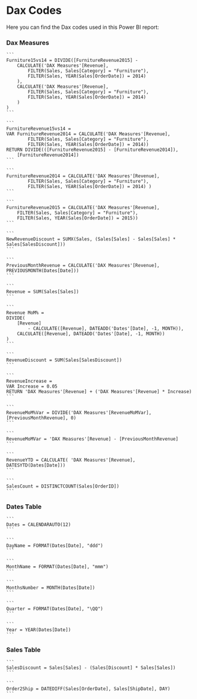 # Dax Codes

Here you can find the Dax codes used in this Power BI report:

### Dax Measures

    ```
    Furniture15vs14 = DIVIDE([FurnitureRevenue2015] -
        CALCULATE('DAX Measures'[Revenue],
            FILTER(Sales, Sales[Category] = "Furniture"),
            FILTER(Sales, YEAR(Sales[OrderDate]) = 2014)
        ),
        CALCULATE('DAX Measures'[Revenue],
            FILTER(Sales, Sales[Category] = "Furniture"),
            FILTER(Sales, YEAR(Sales[OrderDate]) = 2014)
        )
    )
    ```

    ```
    FurnitureRevenue15vs14 = 
    VAR FurnitureRevenue2014 = CALCULATE('DAX Measures'[Revenue],
            FILTER(Sales, Sales[Category] = "Furniture"),
            FILTER(Sales, YEAR(Sales[OrderDate]) = 2014))
    RETURN DIVIDE(([FurnitureRevenue2015] - [FurnitureRevenue2014]), 
        [FurnitureRevenue2014])
    ```

    ```
    FurnitureRevenue2014 = CALCULATE('DAX Measures'[Revenue],
            FILTER(Sales, Sales[Category] = "Furniture"),
            FILTER(Sales, YEAR(Sales[OrderDate]) = 2014) )
    ```

    ```
    FurnitureRevenue2015 = CALCULATE('DAX Measures'[Revenue],
        FILTER(Sales, Sales[Category] = "Furniture"),
        FILTER(Sales, YEAR(Sales[OrderDate]) = 2015))
    ```

    ```
    NewRevenueDiscount = SUMX(Sales, (Sales[Sales] - Sales[Sales] * Sales[SalesDiscount]))
    ```

    ```
    PreviousMonthRevenue = CALCULATE('DAX Measures'[Revenue], PREVIOUSMONTH(Dates[Date]))
    ```

    ```
    Revenue = SUM(Sales[Sales])
    ```

    ```
    Revenue MoM% = 
    DIVIDE(
        [Revenue]
            - CALCULATE([Revenue], DATEADD('Dates'[Date], -1, MONTH)),
        CALCULATE([Revenue], DATEADD('Dates'[Date], -1, MONTH))
    )
    ```

    ```
    RevenueDiscount = SUM(Sales[SalesDiscount]) 
    ```

    ```
    RevenueIncrease = 
    VAR Increase = 0.05
    RETURN 'DAX Measures'[Revenue] + ('DAX Measures'[Revenue] * Increase)
    ```

    ```
    RevenueMoM%Var = DIVIDE('DAX Measures'[RevenueMoMVar], [PreviousMonthRevenue], 0)
    ```

    ```
    RevenueMoMVar = 'DAX Measures'[Revenue] - [PreviousMonthRevenue]
    ```

    ```
    RevenueYTD = CALCULATE( 'DAX Measures'[Revenue], DATESYTD(Dates[Date]))
    ```

    ```
    SalesCount = DISTINCTCOUNT(Sales[OrderID])
    ```

### Dates Table

    ```
    Dates = CALENDARAUTO(12)
    ```

    ```
    DayName = FORMAT(Dates[Date], "ddd")
    ```

    ```
    MonthName = FORMAT(Dates[Date], "mmm")
    ```

    ```
    MonthsNumber = MONTH(Dates[Date])
    ```

    ```
    Quarter = FORMAT(Dates[Date], "\QQ")
    ```

    ```
    Year = YEAR(Dates[Date])
    ```

### Sales Table

    ```
    SalesDiscount = Sales[Sales] - (Sales[Discount] * Sales[Sales])
    ```

    ```
    Order2Ship = DATEDIFF(Sales[OrderDate], Sales[ShipDate], DAY)
    ```


